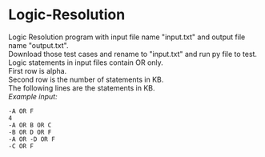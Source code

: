 # Logic-Resolution

Logic Resolution program with input file name "input.txt" and output file name "output.txt".</br>
Download those test cases and rename to "input.txt" and run py file to test.</br>
Logic statements in input files contain OR only.</br>
First row is alpha.</br>
Second row is the number of statements in KB.</br>
The following lines are the statements in KB.</br>
*Example input:*</br>
```
-A OR F
4
-A OR B OR C
-B OR D OR F
-A OR -D OR F
-C OR F
```
